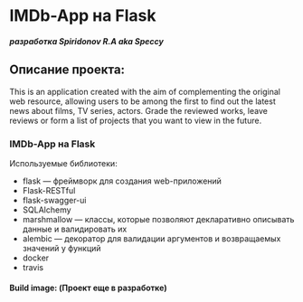 # IMDb-App на Flask

##### _разработка Spiridonov R.A aka Speccy_

## Описание проекта:
This is an application created with the aim of complementing the original web resource, allowing users to be among the first to find out the latest news about films, TV series, actors. Grade the reviewed works, leave reviews or form a list of projects that you want to view in the future.

### IMDb-App на Flask

Используемые библиотеки:

* flask — фреймворк для создания web-приложений
* Flask-RESTful
* flask-swagger-ui
* SQLAlchemy  
* marshmallow — классы, которые позволяют декларативно описывать данные и валидировать их
* alembic — декоратор для валидации аргументов и возвращаемых значений у функций
* docker  
* travis  

#### Build image: (Проект еще в разработке)


